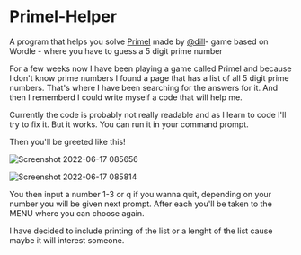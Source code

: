 # Primel-Helper
A program that helps you solve [Primel](https://github.com/dill/primel) made by [@dill](https://github.com/dill?page=2&tab=repositories)- game based on Wordle - where you have to guess a 5 digit prime number

For a few weeks now I have been playing a game called Primel and because I don't know prime numbers I found a page that has a list of all 5 digit prime numbers. That's where I have been searching for the answers for it. And then I rememberd I could write myself a code that will help me. 

Currently the code is probably not really readable and as I learn to code I'll try to fix it. But it works.
You can run it in your command prompt.

Then you'll be greeted like this!

![Screenshot 2022-06-17 085656](https://user-images.githubusercontent.com/94166244/174243292-eedaaadf-9de1-4b62-8817-220923f40cfa.png)

![Screenshot 2022-06-17 085814](https://user-images.githubusercontent.com/94166244/174243351-f586c65e-eeb3-4349-933a-d8849986bef5.png)


You then input a number 1-3 or q if you wanna quit, depending on your number you will be given next prompt. After each you'll be taken to the MENU where you can choose again. 

I have decided to include printing of the list or a lenght of the list cause maybe it will interest someone.
